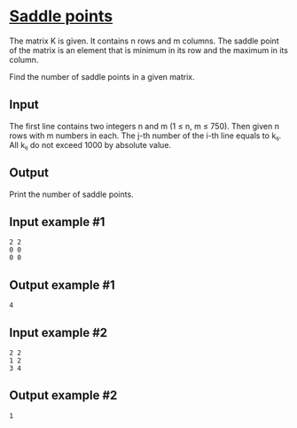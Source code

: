 # [Saddle points](https://www.e-olymp.com/en/problems/5282)
The matrix K is given. It contains n rows and m columns. The saddle point of the matrix is an element that is minimum in its row and the maximum in its column.

Find the number of saddle points in a given matrix.

## Input
The first line contains two integers n and m (1 ≤ n, m ≤ 750). Then given n rows with m numbers in each. The j-th number of the i-th line equals to kᵢⱼ. All kᵢⱼ do not exceed 1000 by absolute value.

## Output
Print the number of saddle points.

## Input example #1
```
2 2
0 0
0 0
```

## Output example #1
```
4
```

## Input example #2
```
2 2
1 2
3 4
```

## Output example #2
```
1
```
